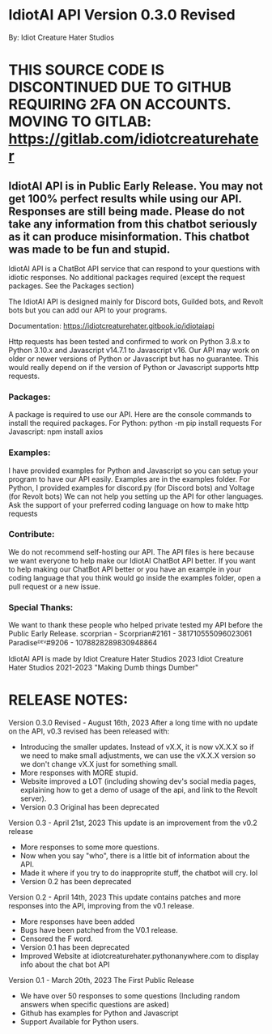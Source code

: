 # IdiotAI API Version 0.3.0 Revised

By: Idiot Creature Hater Studios

# THIS SOURCE CODE IS DISCONTINUED DUE TO GITHUB REQUIRING 2FA ON ACCOUNTS. MOVING TO GITLAB: https://gitlab.com/idiotcreaturehater

## IdiotAI API is in Public Early Release. You may not get 100% perfect results while using our API. Responses are still being made. Please do not take any information from this chatbot seriously as it can produce misinformation. This chatbot was made to be fun and stupid.

IdiotAI API is a ChatBot API service that can respond to your questions with idiotic responses. No additional packages required (except the request packages. See the Packages section)

The IdiotAI API is designed mainly for Discord bots, Guilded bots, and Revolt bots but you can add our API to your programs.

Documentation: https://idiotcreaturehater.gitbook.io/idiotaiapi

Http requests has been tested and confirmed to work on Python 3.8.x to Python 3.10.x and Javascript v14.7.1 to Javascript v16. Our API may work on older or newer versions of Python or Javascript but has no guarantee. This would really depend on if the version of Python or Javascript supports http requests.

### Packages:
A package is required to use our API. Here are the console commands to install the required packages.
For Python:   python -m pip install requests
For Javascript:   npm install axios

### Examples:
I have provided examples for Python and Javascript so you can setup your program to have our API easily. Examples are in the examples folder.
For Python, I provided examples for discord.py (for Discord bots) and Voltage (for Revolt bots)
We can not help you setting up the API for other languages. Ask the support of your preferred coding language on how to make http requests

### Contribute:
We do not recommend self-hosting our API. The API files is here because we want everyone to help make our IdiotAI ChatBot API better.
If you want to help making our ChatBot API better or you have an example in your coding language that you think would go inside the examples folder, open a pull request or a new issue.

### Special Thanks:
We want to thank these people who helped private tested my API before the Public Early Release.
scorprian - Scorprian#2161 - 381710555096023061
Paradiseᴰᴱⱽ#9206 - 1078828289830948864

IdiotAI API is made by Idiot Creature Hater Studios 2023
Idiot Creature Hater Studios 2021-2023
"Making Dumb things Dumber"

# RELEASE NOTES:

Version 0.3.0 Revised - August 16th, 2023
After a long time with no update on the API, v0.3 revised has been released with:
- Introducing the smaller updates. Instead of vX.X, it is now vX.X.X so if we need to make small adjustments, we can use the vX.X.X version so we don't change vX.X just for something small.
- More responses with MORE stupid.
- Website improved a LOT (including showing dev's social media pages, explaining how to get a demo of usage of the api, and link to the Revolt server).
- Version 0.3 Original has been deprecated

Version 0.3 - April 21st, 2023
This update is an improvement from the v0.2 release
- More responses to some more questions.
- Now when you say "who", there is a little bit of information about the API.
- Made it where if you try to do inapproprite stuff, the chatbot will cry. lol
- Version 0.2 has been deprecated

Version 0.2 - April 14th, 2023
This update contains patches and more responses into the API, improving from the v0.1 release.
- More responses have been added
- Bugs have been patched from the V0.1 release.
- Censored the F word.
- Version 0.1 has been deprecated
- Improved Website at idiotcreaturehater.pythonanywhere.com to display info about the chat bot API

Version 0.1 - March 20th, 2023
The First Public Release
- We have over 50 responses to some questions (Including random answers when specific questions are asked)
- Github has examples for Python and Javascript
- Support Available for Python users.